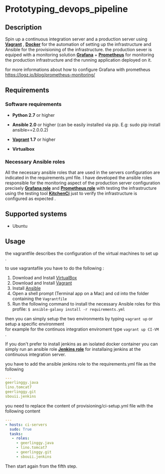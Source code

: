 # Prototyping_devops_pipeline
## Description

Spin up a continuous integration server and a production server using **[Vagrant](https://www.vagrantup.com/)** , **[Docker](https://www.docker.com/what-docker/)** for the automation of setting up the infrastructure and Ansible for the provisioning of the infrastructure.
the production sever is equiped with a monitoring solution  **[Grafana](https://grafana.com/)** + **[Prometheus](https://prometheus.io/)** for monitoring the production infrastructure and the running application deployed on it.

for more informations about how to configure Grafana with prometheus https://logz.io/blog/prometheus-monitoring/

## Requirements
### Software requirements

- **Python 2.7** or higher

- **Ansible 2.0** or higher (can be easily installed via pip. E.g: sudo pip install ansible==2.0.0.2)

- **[Vagrant](https://www.vagrantup.com/) 1.7** or higher 

- **Virtualbox**
### Necessary Ansible roles

All the necessary ansible roles that are used in the servers configuration are indicated in the requirements.yml file.
I have developed the ansible roles responsible for the monitoring aspect of the production server configuration precisely
**[Grafana role](https://github.com/sbouii/Grafana_ansible_role)** and  **[Prometheus role](https://github.com/sbouii/Prometheus_ansible_role)** with testing the infrastructure using the testing tool **[KitchenCi](http://kitchen.ci/)** just to verify the infrastructure is configured as expected .

## Supported systems

- Ubuntu

## Usage 

the vagrantfile describes the configuration of the virtual machines to set up .

to use vagrantafile you have to do the following :

1. Download and Install [VirtualBox](https://www.virtualbox.org/wiki/Downloads)
2. Download and Install [Vagrant](https://www.vagrantup.com/downloads.html)
3. Install [Ansible](http://docs.ansible.com/intro_installation.html)
4. Open a shell prompt (Terminal app on a Mac) and cd into the folder containing the `Vagrantfile`
5. Run the following command to install the necessary Ansible roles for this profile: `$ ansible-galaxy install -r requirements.yml`

then you can simply setup the two environments by typing `vagrant up` or setup a specific environment  
for example for the continuos integration enviroment type `vagrant up CI-VM `.

If you don't prefer to install jenkins as an isolated docker container you can simply run an ansible role **[Jenkins role](https://github.com/sbouii/Jenkins_ansible_role)** for installaing jenkins at the continuous integration server.

you have to add the ansible jenkins role to the requirements.yml file as the following
```yaml
---
geerlinggy.java
lino.tomcat7
geerlinggy.git
sbouii.jenkins

```

you need to replace the content of provisioning/ci-setup.yml file with the following content

```yaml
---
- hosts: ci-servers
  sudo: True
  tasks:
   - roles:
     - geerlinggy.java
     - lino.tomcat7
     - geerlinggy.git
     - sbouii.jenkins    
```
Then start again from the fifth step.
